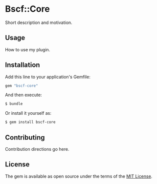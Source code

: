 # Bscf::Core
Short description and motivation.

## Usage
How to use my plugin.

## Installation
Add this line to your application's Gemfile:

```ruby
gem "bscf-core"
```

And then execute:
```bash
$ bundle
```

Or install it yourself as:
```bash
$ gem install bscf-core
```

## Contributing
Contribution directions go here.

## License
The gem is available as open source under the terms of the [MIT License](https://opensource.org/licenses/MIT).
